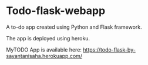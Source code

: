 # Todo-flask-webapp
A to-do app created using Python and Flask framework. 

The app is deployed using heroku.

MyTODO App is available here: https://todo-flask-by-sayantanisaha.herokuapp.com/
